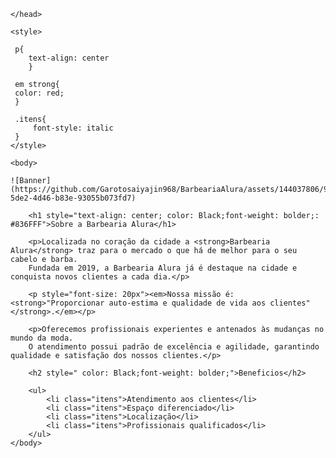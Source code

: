
<html lang="pt-br">
    <head>
        <meta charset="UTF-8">
        <title>Barbearia Alura</title>
       
    </head>
    
    <style>

     p{
        text-align: center   
        }

     em strong{
     color: red;
     }

     .itens{
         font-style: italic
     }   
    </style> 
   
    <body>
        
    ![Banner](https://github.com/Garotosaiyajin968/BarbeariaAlura/assets/144037806/924b1b0d-5de2-4d46-b83e-93055b073fd7)
        
        <h1 style="text-align: center; color: Black;font-weight: bolder;: #836FFF">Sobre a Barbearia Alura</h1>

        <p>Localizada no coração da cidade a <strong>Barbearia Alura</strong> traz para o mercado o que há de melhor para o seu cabelo e barba. 
        Fundada em 2019, a Barbearia Alura já é destaque na cidade e conquista novos clientes a cada dia.</p>

        <p style="font-size: 20px"><em>Nossa missão é: <strong>"Proporcionar auto-estima e qualidade de vida aos clientes"</strong>.</em></p>

        <p>Oferecemos profissionais experientes e antenados às mudanças no mundo da moda. 
        O atendimento possui padrão de excelência e agilidade, garantindo qualidade e satisfação dos nossos clientes.</p>

        <h2 style=" color: Black;font-weight: bolder;">Beneficios</h2>
        
        <ul>
            <li class="itens">Atendimento aos clientes</li>
            <li class="itens">Espaço diferenciado</li>
            <li class="itens">Localização</li>
            <li class="itens">Profissionais qualificados</li>
        </ul>
    </body>
